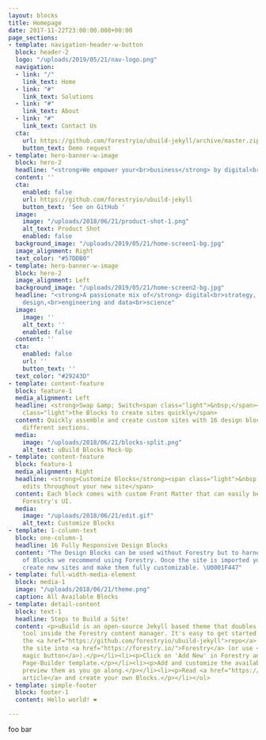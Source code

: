 ```yaml
---
layout: blocks
title: Homepage
date: 2017-11-22T23:00:00.000+00:00
page_sections:
- template: navigation-header-w-button
  block: header-2
  logo: "/uploads/2019/05/21/nav-logo.png"
  navigation:
  - link: "/"
    link_text: Home
  - link: "#"
    link_text: Solutions
  - link: "#"
    link_text: About
  - link: "#"
    link_text: Contact Us
  cta:
    url: https://github.com/forestryio/ubuild-jekyll/archive/master.zip
    button_text: Demo request
- template: hero-banner-w-image
  block: hero-2
  headline: "<strong>We empower your<br>business</strong> by digital<br>innovation"
  content: ''
  cta:
    enabled: false
    url: https://github.com/forestryio/ubuild-jekyll
    button_text: 'See on GitHub '
  image:
    image: "/uploads/2018/06/21/product-shot-1.png"
    alt_text: Product Shot
    enabled: false
  background_image: "/uploads/2019/05/21/home-screen1-bg.jpg"
  image_alignment: Right
  text_color: "#57DDB0"
- template: hero-banner-w-image
  block: hero-2
  image_alignment: Left
  background_image: "/uploads/2019/05/21/home-screen2-bg.jpg"
  headline: "<strong>A passionate mix of</strong> digital<br>strategy, experience
    design,<br>engineering and data<br>science"
  image:
    image: ''
    alt_text: ''
    enabled: false
  content: ''
  cta:
    enabled: false
    url: ''
    button_text: ''
  text_color: "#29243D"
- template: content-feature
  block: feature-1
  media_alignment: Left
  headline: <strong>Swap &amp; Switch<span class="light">&nbsp;</span></strong><span
    class="light">the Blocks to create sites quickly</span>
  content: Quickly assemble and create custom sites with 16 design blocks for seven
    different sections.
  media:
    image: "/uploads/2018/06/21/blocks-split.png"
    alt_text: uBuild Blocks Mock-Up
- template: content-feature
  block: feature-1
  media_alignment: Right
  headline: <strong>Customize Blocks</strong><span class="light">&nbsp;to make quick
    edits throughout your new site</span>
  content: Each block comes with custom Front Matter that can easily be edited in
    Forestry's UI.
  media:
    image: "/uploads/2018/06/21/edit.gif"
    alt_text: Customize Blocks
- template: 1-column-text
  block: one-column-1
  headline: 16 Fully Responsive Design Blocks
  content: "The Design Blocks can be used without Forestry but to harness the power
    of Blocks we recommend using Forestry. Once the site is imported you can immediately
    create new sites and make them fully customizable. \U0001F447"
- template: full-width-media-element
  block: media-1
  image: "/uploads/2018/06/21/theme.png"
  caption: All Available Blocks
- template: detail-content
  block: text-1
  headline: Steps to Build a Site!
  content: <p>uBuild is an open-source Jekyll based theme that doubles as a builder
    tool inside the Forestry content manager. It's easy to get started!</p><ol><li><p>Fork
    the <a href="https://github.com/forestryio/ubuild-jekyll">repo</a> and import
    the site into <a href="https://forestry.io/">Forestry</a> (or use <a href="https://forestry.io/blog/ubuild-a-new-theme-for-static-sites-using-blocks#even-quicker-start">our
    magic button</a>).</p></li><li><p>Click on 'Add New' in Forestry and select the
    Page-Builder template.</p></li><li><p>Add and customize the available Blocks and
    preview them as you go along.</p></li><li><p>Read <a href="https://forestry.io/blog/ubuild-a-new-theme-for-static-sites-using-blocks/">our
    article</a> and create your own Blocks.</p></li></ol>
- template: simple-footer
  block: footer-1
  content: Hello world! ❤︎

---
```

foo bar